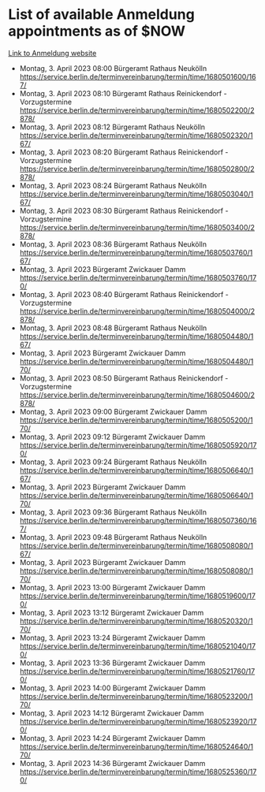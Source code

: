 # List of available Anmeldung appointments as of $NOW
[Link to Anmeldung website](https://service.berlin.de/terminvereinbarung/termin/tag.php?termin=1&anliegen[]=120686&dienstleisterlist=122210,122217,327316,122219,327312,122227,327314,122231,327346,122243,327348,122254,122252,329742,122260,329745,122262,329748,122271,327278,122273,327274,122277,327276,330436,122280,327294,122282,327290,122284,327292,122291,327270,122285,327266,122286,327264,122296,327268,150230,329760,122297,327286,122294,327284,122312,329763,122314,329775,122304,327330,122311,327334,122309,327332,317869,122281,327352,122279,329772,122283,122276,327324,122274,327326,122267,329766,122246,327318,122251,327320,122257,327322,122208,327298,122226,327300&herkunft=http%3A%2F%2Fservice.berlin.de%2Fdienstleistung%2F120686%2F)
- Montag, 3. April 2023 08:00 Bürgeramt Rathaus Neukölln https://service.berlin.de/terminvereinbarung/termin/time/1680501600/167/
- Montag, 3. April 2023 08:10 Bürgeramt Rathaus Reinickendorf - Vorzugstermine https://service.berlin.de/terminvereinbarung/termin/time/1680502200/2878/
- Montag, 3. April 2023 08:12 Bürgeramt Rathaus Neukölln https://service.berlin.de/terminvereinbarung/termin/time/1680502320/167/
- Montag, 3. April 2023 08:20 Bürgeramt Rathaus Reinickendorf - Vorzugstermine https://service.berlin.de/terminvereinbarung/termin/time/1680502800/2878/
- Montag, 3. April 2023 08:24 Bürgeramt Rathaus Neukölln https://service.berlin.de/terminvereinbarung/termin/time/1680503040/167/
- Montag, 3. April 2023 08:30 Bürgeramt Rathaus Reinickendorf - Vorzugstermine https://service.berlin.de/terminvereinbarung/termin/time/1680503400/2878/
- Montag, 3. April 2023 08:36 Bürgeramt Rathaus Neukölln https://service.berlin.de/terminvereinbarung/termin/time/1680503760/167/
- Montag, 3. April 2023  Bürgeramt Zwickauer Damm https://service.berlin.de/terminvereinbarung/termin/time/1680503760/170/
- Montag, 3. April 2023 08:40 Bürgeramt Rathaus Reinickendorf - Vorzugstermine https://service.berlin.de/terminvereinbarung/termin/time/1680504000/2878/
- Montag, 3. April 2023 08:48 Bürgeramt Rathaus Neukölln https://service.berlin.de/terminvereinbarung/termin/time/1680504480/167/
- Montag, 3. April 2023  Bürgeramt Zwickauer Damm https://service.berlin.de/terminvereinbarung/termin/time/1680504480/170/
- Montag, 3. April 2023 08:50 Bürgeramt Rathaus Reinickendorf - Vorzugstermine https://service.berlin.de/terminvereinbarung/termin/time/1680504600/2878/
- Montag, 3. April 2023 09:00 Bürgeramt Zwickauer Damm https://service.berlin.de/terminvereinbarung/termin/time/1680505200/170/
- Montag, 3. April 2023 09:12 Bürgeramt Zwickauer Damm https://service.berlin.de/terminvereinbarung/termin/time/1680505920/170/
- Montag, 3. April 2023 09:24 Bürgeramt Rathaus Neukölln https://service.berlin.de/terminvereinbarung/termin/time/1680506640/167/
- Montag, 3. April 2023  Bürgeramt Zwickauer Damm https://service.berlin.de/terminvereinbarung/termin/time/1680506640/170/
- Montag, 3. April 2023 09:36 Bürgeramt Rathaus Neukölln https://service.berlin.de/terminvereinbarung/termin/time/1680507360/167/
- Montag, 3. April 2023 09:48 Bürgeramt Rathaus Neukölln https://service.berlin.de/terminvereinbarung/termin/time/1680508080/167/
- Montag, 3. April 2023  Bürgeramt Zwickauer Damm https://service.berlin.de/terminvereinbarung/termin/time/1680508080/170/
- Montag, 3. April 2023 13:00 Bürgeramt Zwickauer Damm https://service.berlin.de/terminvereinbarung/termin/time/1680519600/170/
- Montag, 3. April 2023 13:12 Bürgeramt Zwickauer Damm https://service.berlin.de/terminvereinbarung/termin/time/1680520320/170/
- Montag, 3. April 2023 13:24 Bürgeramt Zwickauer Damm https://service.berlin.de/terminvereinbarung/termin/time/1680521040/170/
- Montag, 3. April 2023 13:36 Bürgeramt Zwickauer Damm https://service.berlin.de/terminvereinbarung/termin/time/1680521760/170/
- Montag, 3. April 2023 14:00 Bürgeramt Zwickauer Damm https://service.berlin.de/terminvereinbarung/termin/time/1680523200/170/
- Montag, 3. April 2023 14:12 Bürgeramt Zwickauer Damm https://service.berlin.de/terminvereinbarung/termin/time/1680523920/170/
- Montag, 3. April 2023 14:24 Bürgeramt Zwickauer Damm https://service.berlin.de/terminvereinbarung/termin/time/1680524640/170/
- Montag, 3. April 2023 14:36 Bürgeramt Zwickauer Damm https://service.berlin.de/terminvereinbarung/termin/time/1680525360/170/
